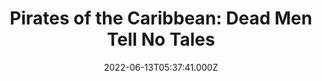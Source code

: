 ---
title: "Pirates of the Caribbean: Dead Men Tell No Tales"
year: 2017
date: 2022-06-13T05:37:41.000Z
permalink: /almanac/movies/2022-06-13-pirates-of-the-caribbean-dead-men-tell-no-tales/index.html
link: https://letterboxd.com/rknightuk/film/pirates-of-the-caribbean-dead-men-tell-no-tales/2/
rating: 3
---